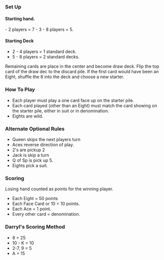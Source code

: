 ﻿<h3>Set Up </h3>
<h4>Starting hand.</h4> 
- 2 players = 7
- 3 - 8 players = 5.

<h4>Starting Deck</h4>

- 2 - 4 players = 1 standard deck.
- 5 - 8 players = 2 standard decks.

Remaining cards are place in the center and become draw deck.
Flip the top card of the draw dec to the discard pile.
If the first card would have been an Eight, shuffle the 8 into the deck and choose a new starter.

<h3> How To Play </h3>

- Each player must play a one card face up on the starter pile.
- Each card played (other than an Eight) must match the card showing on the starter pile, either in suit or in denomination.
- Eights are wild.

<h3>Alternate Optional Rules </h3>

- Queen skips the next players turn
- Aces reverse direction of play.
- 2's are pickup 2
- Jack is skip a turn
- Q of Sp is pick up 5.
- Eights pick a suit.

<h3> Scoring </h3>
Losing hand counted as points for the winning player.

- Each Eight = 50 points
- Each Face Card or 10 = 10 points.
- Each Ace = 1 point.
- Every other card = denomination. 

<h3> Darryl's Scoring Method </h3>

- 8 = 25
- 10 - K = 10
- 2-7, 9 = 5
- A = 15